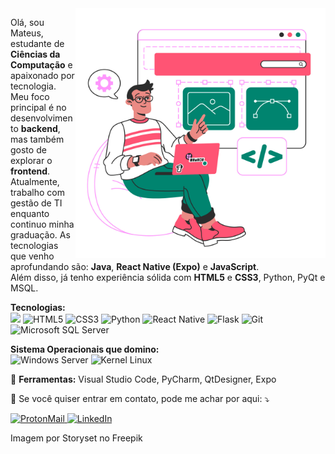 <img src="https://raw.githubusercontent.com/MaffSi/MaffSi/refs/heads/main/11260839.jpg" alt="ilustração de um computador" min-width="400px" max-width="400px" width="400px" align="right">

<p align="left">
  Olá, sou Mateus, estudante de <strong>Ciências da Computação</strong> e apaixonado por tecnologia. Meu foco principal é no desenvolvimento <strong>backend</strong>, mas também gosto de explorar o <strong>frontend</strong>. <br>
  Atualmente, trabalho com gestão de TI enquanto continuo minha graduação. As tecnologias que venho aprofundando são: <strong>Java</strong>, <strong>React Native (Expo)</strong> e <strong>JavaScript</strong>. <br>
  Além disso, já tenho experiência sólida com <strong>HTML5</strong> e <strong>CSS3</strong>, Python, PyQt e MSQL.
</p>

<p align="left">
<strong>Tecnologias:</strong>
<br> <img src='https://img.shields.io/badge/HTML-239120?style=for-the-badge&logo=html5&logoColor=white'/> <img src='https://img.shields.io/badge/CSS-239120?&style=for-the-badge&logo=css3&logoColor=white' alt='HTML5'/> <img src='https://img.shields.io/badge/TypeScript-007ACC?style=for-the-badge&logo=typescript&logoColor=white' alt='CSS3'/> <img alt='Python' src='https://img.shields.io/badge/Python-14354C?style=for-the-badge&logo=python&logoColor=white'/> <img alt='React Native' src='https://img.shields.io/badge/React_Native-20232A?style=for-the-badge&logo=react&logoColor=61DAFB'/> <img alt='Flask' src='https://img.shields.io/badge/Flask-000000?style=for-the-badge&logo=flask&logoColor=white' /> <img alt='Git' src='https://img.shields.io/badge/Git-E34F26?style=for-the-badge&logo=git&logoColor=white'/> <img alt='Microsoft SQL Server' src='https://img.shields.io/badge/Microsoft_SQL_Server-CC2927?style=for-the-badge&logo=microsoft-sql-server&logoColor=white'/><br>
  
<strong>Sistema Operacionais que domino:</strong><br> 
<img alt='Windows Server' src='https://img.shields.io/badge/Windows-017AD7?style=for-the-badge&logo=windows&logoColor=white'/> <img alt='Kernel Linux' src='https://img.shields.io/badge/Linux-E34F26?style=for-the-badge&logo=linux&logoColor=white'/>
</p>

<p align="left">
  💼 <strong>Ferramentas:</strong> Visual Studio Code, PyCharm, QtDesigner, Expo
</p>

<p align="left">
  💌 Se você quiser entrar em contato, pode me achar por aqui: ⤵️
</p>

<p align="left">
  <a href="mailto:mateus.costa.sousa@proton.me" title="ProtonMail">
    <img src="https://img.shields.io/badge/ProtonMail-8B89CC?style=for-the-badge&logo=protonmail&logoColor=white" alt="ProtonMail"/>
  </a>
  
  <a href="https://www.linkedin.com/in/mateus-c-de-sousa/" target="_blank" title="LinkedIn">
    <img src="https://img.shields.io/badge/LinkedIn-0077B5?style=for-the-badge&logo=linkedin&logoColor=white" alt="LinkedIn"/>
  </a>
</p>

<p>Imagem por Storyset no Freepik</p>
